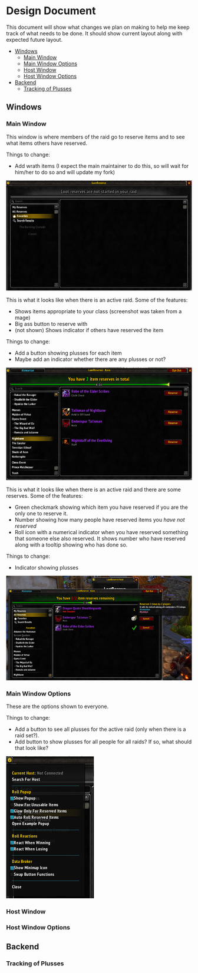 # Design Document

This document will show what changes we plan on making to help me keep track of what needs to be done. It should show current layout along with expected future layout.

- [Windows](#windows)
  - [Main Window](#main-window)
  - [Main Window Options](#main-window-options)
  - [Host Window](#host-window)
  - [Host Window Options](#host-window-options)
- [Backend](#backend)
  - [Tracking of Plusses](#tracking-of-plusses)

## Windows

### Main Window
This window is where members of the raid go to reserve items and to see what items others have reserved.

Things to change:
- Add wrath items (I expect the main maintainer to do this, so will wait for him/her to do so and will update my fork)

![Main Screen without active raid](pictures/main_screen.png)

This is what it looks like when there is an active raid. Some of the features:
- Shows items appropriate to your class (screenshot was taken from a mage)
- Big ass button to reserve with
- (not shown) Shows indicator if others have reserved the item

Things to change:
- Add a button showing plusses for each item
- Maybe add an indicator whether there are any plusses or not?

![Main Screen with active raid](pictures/main_screen_active.png)

This is what it looks like when there is an active raid and there are some reserves. Some of the features:
- Green checkmark showing which item you have reserved if you are the only one to reserve it.
- Number showing how many people have reserved items you _have not reserved_
- Roll icon with a numerical indicator when you have reserved something that someone else also reserved. It shows number who have reserved along with a tooltip showing who has done so.

Things to change:
- Indicator showing plusses

![Main Screen with active raid and reserves](pictures/all_reserves.png)

### Main Window Options
These are the options shown to everyone.

Things to change:
- Add a button to see all plusses for the active raid (only when there is a raid set?).
- Add button to show plusses for all people for all raids? If so, what should that look like?

![Main screen options](pictures/main_screen_options.png)

### Host Window

### Host Window Options

## Backend

### Tracking of Plusses
